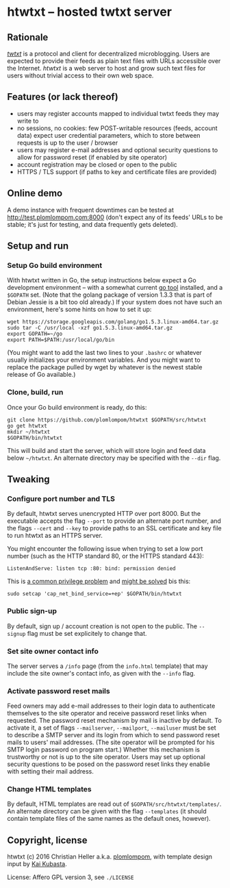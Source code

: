 # htwtxt – hosted twtxt server

## Rationale

[*twtxt*](https://github.com/buckket/twtxt) is a protocol and client for
decentralized microblogging. Users are expected to provide their feeds as plain
text files with URLs accessible over the Internet. *htwtxt* is a web server to
host and grow such text files for users without trivial access to their own web
space.

## Features (or lack thereof)

- users may register accounts mapped to individual twtxt feeds they may write to
- no sessions, no cookies: few POST-writable resources (feeds, account data)
  expect user credential parameters, which to store between requests is up to
  the user / browser
- users may register e-mail addresses and optional security questions to allow
  for password reset (if enabled by site operator)
- account registration may be closed or open to the public
- HTTPS / TLS support (if paths to key and certificate files are provided)
 
## Online demo

A demo instance with frequent downtimes can be tested at
http://test.plomlompom.com:8000 (don't expect any of its feeds' URLs to be
stable; it's just for testing, and data frequently gets deleted).

## Setup and run

### Setup Go build environment

With htwtxt written in Go, the setup instructions below expect a Go development
environment – with a somewhat current [go tool](https://golang.org/cmd/go/)
installed, and a `$GOPATH` set. (Note that the golang package of version 1.3.3
that is part of Debian Jessie is a bit too old already.) If your system does not
have such an environment, here's some hints on how to set it up:

    wget https://storage.googleapis.com/golang/go1.5.3.linux-amd64.tar.gz
    sudo tar -C /usr/local -xzf go1.5.3.linux-amd64.tar.gz
    export GOPATH=~/go
    export PATH=$PATH:/usr/local/go/bin

(You might want to add the last two lines to your `.bashrc` or whatever usually
initializes your environment variables. And you might want to replace the
package pulled by wget by whatever is the newest stable release of Go
available.)

### Clone, build, run

Once your Go build environment is ready, do this:

    git clone https://github.com/plomlompom/htwtxt $GOPATH/src/htwtxt
    go get htwtxt
    mkdir ~/htwtxt
    $GOPATH/bin/htwtxt

This will build and start the server, which will store login and feed data below
`~/htwtxt`. An alternate directory may be specified with the `--dir` flag.

## Tweaking

### Configure port number and TLS

By default, htwtxt serves unencrypted HTTP over port 8000. But the executable
accepts the flag `--port` to provide an alternate port number, and the flags
`--cert` and `--key` to provide paths to an SSL certificate and key file to run
htwtxt as an HTTPS server.

You might encounter the following issue when trying to set a low port number
(such as the HTTP standard 80, or the HTTPS standard 443):

    ListenAndServe: listen tcp :80: bind: permission denied

This is [a common privilege problem](http://stackoverflow.com/q/413807) and
[might be solved](http://stackoverflow.com/a/414258) bis this:

    sudo setcap 'cap_net_bind_service=+ep' $GOPATH/bin/htwtxt

### Public sign-up

By default, sign up / account creation is not open to the public. The `--signup`
flag must be set explicitely to change that.

### Set site owner contact info

The server serves a `/info` page (from the `info.html` template) that may
include the site owner's contact info, as given with the `--info` flag.

### Activate password reset mails

Feed owners may add e-mail addresses to their login data to authenticate
themselves to the site operator and receive password reset links when requested.
The password reset mechanism by mail is inactive by default. To activate it, a
set of flags `--mailserver`, `--mailport`, `--mailuser` must be set to describe
a SMTP server and its login from which to send password reset mails to users'
mail addresses. (The site operator will be prompted for his SMTP login password
on program start.) Whether this mechanism is trustworthy or not is up to the
site operator. Users may set up optional security questions to be posed on the
password reset links they enablie with setting their mail address.

### Change HTML templates

By default, HTML templates are read out of `$GOPATH/src/htwtxt/templates/`. An
alternate directory can be given with the flag `--templates` (it should contain
template files of the same names as the default ones, however).

## Copyright, license

htwtxt (c) 2016 Christian Heller a.k.a. [plomlompom](http://www.plomlompom.de),
with template design input by [Kai Kubasta](http://kaikubasta.de).

License: Affero GPL version 3, see `./LICENSE`

